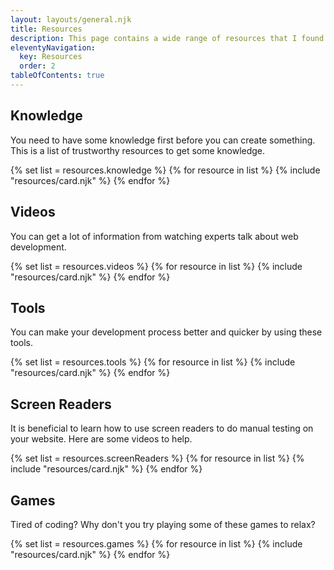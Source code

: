 ```yaml
---
layout: layouts/general.njk
title: Resources
description: This page contains a wide range of resources that I found useful.
eleventyNavigation:
  key: Resources
  order: 2
tableOfContents: true
---
```


## Knowledge

You need to have some knowledge first before you can create something. This is a list of trustworthy resources to get some knowledge.

{% set list = resources.knowledge %}
{% for resource in list %}
  {% include "resources/card.njk" %}
{% endfor %}

## Videos

You can get a lot of information from watching experts talk about web development.

{% set list = resources.videos %}
{% for resource in list %}
  {% include "resources/card.njk" %}
{% endfor %}

## Tools

You can make your development process better and quicker by using these tools.

{% set list = resources.tools %}
{% for resource in list %}
  {% include "resources/card.njk" %}
{% endfor %}

## Screen Readers

It is beneficial to learn how to use screen readers to do manual testing on your website. Here are some videos to help.

{% set list = resources.screenReaders %}
{% for resource in list %}
  {% include "resources/card.njk" %}
{% endfor %}

## Games

Tired of coding? Why don't you try playing some of these games to relax?

{% set list = resources.games %}
{% for resource in list %}
  {% include "resources/card.njk" %}
{% endfor %}
